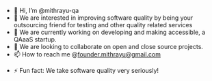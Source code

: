 - 👋 Hi, I’m @mithrayu-qa
- 👀 We are interested in improving software quality by being your outsourcing friend for testing and other quality related services
- 🌱 We are currently working on developing and making accessible, a QAaaS startup.
- 💞️ We are looking to collaborate on open and close source projects.
- 📫 How to reach me @founder.mithrayu@gmail.com
<!--- 😄 Pronouns: He / Him --->
- ⚡ Fun fact: We take software quality very seriously!

<!---
mithrayu-qa/mithrayu-qa is a ✨ special ✨ repository because its `README.md` (this file) appears on your GitHub profile.
You can click the Preview link to take a look at your changes.
--->
